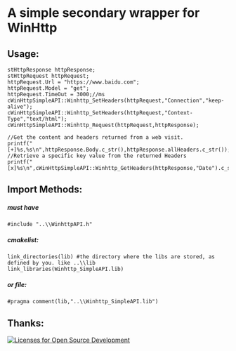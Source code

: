 # A simple secondary wrapper for WinHttp

## Usage:
```
stHttpResponse httpResponse;
stHttpRequest httpRequest;
httpRequest.Url = "https://www.baidu.com";
httpRequest.Model = "get";
httpRequest.TimeOut = 3000;//ms
cWinHttpSimpleAPI::Winhttp_SetHeaders(httpRequest,"Connection","keep-alive");
cWinHttpSimpleAPI::Winhttp_SetHeaders(httpRequest,"Context-Type","text/html");
cWinHttpSimpleAPI::Winhttp_Request(httpRequest,httpResponse);

//Get the content and headers returned from a web visit.
printf("[+]%s,%s\n",httpResponse.Body.c_str(),httpResponse.allHeaders.c_str());
//Retrieve a specific key value from the returned Headers
printf("[x]%s\n",cWinHttpSimpleAPI::Winhttp_GetHeaders(httpResponse,"Date").c_str());
```

## Import Methods:
##### must have
```
#include "..\\WinhttpAPI.h"
```
##### cmakelist:
```
link_directories(lib) #the directory where the libs are stored, as defined by you. like ..\\lib
link_libraries(Winhttp_SimpleAPI.lib)
```
##### or file:
```
#pragma comment(lib,"..\\Winhttp_SimpleAPI.lib")
```
## Thanks:
[![Licenses for Open Source Development](https://img.shields.io/badge/JetBrains-Open%20Source%20License-white?logo=JetBrains&style=plastic)](https://www.jetbrains.com/community/opensource/#support)
